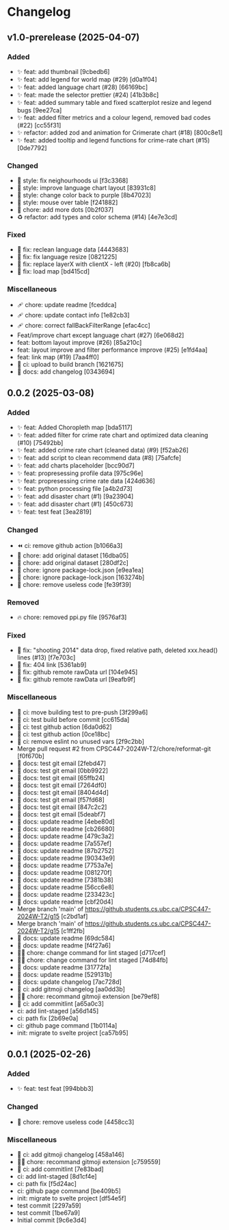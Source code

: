 # Changelog

<a name="v1.0-prerelease"></a>

## v1.0-prerelease (2025-04-07)

### Added

- ✨ feat: add thumbnail [9cbedb6]
- ✨ feat: add legend for world map (#29) [d0a1f04]
- ✨ feat: added language chart (#28) [66169bc]
- ✨ feat: made the selector prettier (#24) [41b3b8c]
- ✨ feat: added summary table and fixed scatterplot resize and legend bugs [9ee27ca]
- ✨ feat: added filter metrics and a colour legend, removed bad codes (#22) [cc55f31]
- ✨ refactor: added zod and animation for Crimerate chart (#18) [800c8e1]
- ✨ feat: added tooltip and legend functions for crime-rate chart (#15) [0de7792]

### Changed

- 💄 style: fix neighourhoods ui [f3c3368]
- 💄 style: improve language chart layout [83931c8]
- 💄 style: change color back to purple [8b47023]
- 💄 style: mouse over table [f241882]
- 💄 chore: add more dots [0b2f037]
- ♻️ refactor: add types and color schema (#14) [4e7e3cd]

### Fixed

- 🐛 fix: reclean language data [4443683]
- 🐛 fix: fix language resize [0821225]
- 🐛 fix: replace layerX with clientX - left (#20) [fb8ca6b]
- 🐛 fix: load map [bd415cd]

### Miscellaneous

- 🩹 chore: update readme [fceddca]
- 🩹 chore: update contact info [1e82cb3]
- 🩹 chore: correct fallBackFilterRange [efac4cc]
- Feat/improve chart except language chart (#27) [6e068d2]
- feat: bottom layout improve (#26) [85a210c]
- feat: layout improve and filter performance improve (#25) [e1fd4aa]
- feat: link map (#19) [7aa4ff0]
- 👷 ci: upload to build branch [1621675]
- 📝 docs: add changelog [0343694]

<a name="0.0.2"></a>

## 0.0.2 (2025-03-08)

### Added

- ✨ feat: Added Choropleth map [bda5117]
- ✨ feat: added filter for crime rate chart and optimized data cleaning (#10) [75492bb]
- ✨ feat: added crime rate chart (cleaned data) (#9) [f52ab26]
- ✨ feat: add script to clean recommend data (#8) [75afcfe]
- ✨ feat: add charts placeholder [bcc90d7]
- ✨ feat: propresessing profile data [975c96e]
- ✨ feat: propresessing crime rate data [424d636]
- ✨ feat: python processing file [a4b2d73]
- ✨ feat: add disaster chart (#1) [9a23904]
- ✨ feat: add disaster chart (#1) [450c673]
- ✨ feat: test feat [3ea2819]

### Changed

- ⏪ ci: remove github action [b1066a3]
- 🍱 chore: add original dataset [16dba05]
- 🍱 chore: add original dataset [280df2c]
- 🔧 chore: ignore package-lock.json [e9ea1ea]
- 🔧 chore: ignore package-lock.json [163274b]
- 🔧 chore: remove useless code [fe39f39]

### Removed

- 🔥 chore: removed ppi.py file [9576af3]

### Fixed

- 🐛 fix: &quot;shooting 2014&quot; data drop, fixed relative path, deleted xxx.head() lines (#13) [f7e703c]
- 🐛 fix: 404 link [5361ab9]
- 🐛 fix: github remote rawData url [104e945]
- 🐛 fix: github remote rawData url [9eafb9f]

### Miscellaneous

- 👷 ci: move building test to pre-push [3f299a6]
- 👷 ci: test build before commit [cc615da]
- 👷 ci: test github action [6da0d62]
- 👷 ci: test github action [0ce18bc]
- 👷 ci: remove eslint no unused vars [2f9c2bb]
- Merge pull request #2 from CPSC447-2024W-T2/chore/reformat-git [f0f670b]
- 📝 docs: test git email [2febd47]
- 📝 docs: test git email [0bb9922]
- 📝 docs: test git email [65ffb24]
- 📝 docs: test git email [7264df0]
- 📝 docs: test git email [8404d4d]
- 📝 docs: test git email [f57fd68]
- 📝 docs: test git email [847c2c2]
- 📝 docs: test git email [5deabf7]
- 📝 docs: update readme [4ebe80d]
- 📝 docs: update readme [cb26680]
- 📝 docs: update readme [479c3a2]
- 📝 docs: update readme [7a557ef]
- 📝 docs: update readme [87b2752]
- 📝 docs: update readme [90343e9]
- 📝 docs: update readme [7753a7e]
- 📝 docs: update readme [081270f]
- 📝 docs: update readme [7381b38]
- 📝 docs: update readme [56cc6e8]
- 📝 docs: update readme [233423c]
- 📝 docs: update readme [cbf20d4]
- Merge branch &#x27;main&#x27; of https://github.students.cs.ubc.ca/CPSC447-2024W-T2/g15 [c2bd1af]
- Merge branch &#x27;main&#x27; of https://github.students.cs.ubc.ca/CPSC447-2024W-T2/g15 [c1ff2fb]
- 📝 docs: update readme [69dc584]
- 📝 docs: update readme [f4f27a6]
- 🧑‍💻 chore: change command for lint staged [d717cef]
- 🧑‍💻 chore: change command for lint staged [74d84fb]
- 📝 docs: update readme [31772fa]
- 📝 docs: update readme [529131b]
- 📝 docs: update changelog [7ac728d]
- 👷 ci: add gitmoji changelog [aa0dd3b]
- 🧑‍💻 chore: recommand gitmoji extension [be79ef8]
- 👷 ci: add commitlint [a65a0c3]
- ci: add lint-staged [a56d145]
- ci: path fix [2b69e0a]
- ci: github page command [1b0114a]
- init: migrate to svelte project [ca57b95]

<a name="0.0.1"></a>

## 0.0.1 (2025-02-26)

### Added

- ✨ feat: test feat [994bbb3]

### Changed

- 🔧 chore: remove useless code [4458cc3]

### Miscellaneous

- 👷 ci: add gitmoji changelog [458a146]
- 🧑‍💻 chore: recommand gitmoji extension [c759559]
- 👷 ci: add commitlint [7e83bad]
- ci: add lint-staged [8d1cf4e]
- ci: path fix [f5d24ac]
- ci: github page command [be409b5]
- init: migrate to svelte project [df54e5f]
- test commit [2297a59]
- test commit [1be67a9]
- Initial commit [9c6e3d4]
